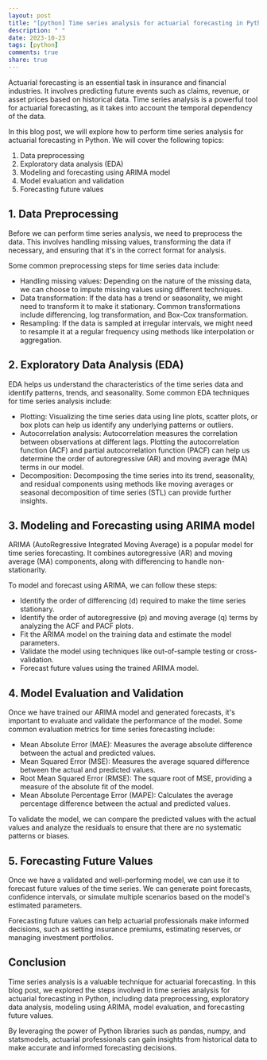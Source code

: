 ```yaml
---
layout: post
title: "[python] Time series analysis for actuarial forecasting in Python"
description: " "
date: 2023-10-23
tags: [python]
comments: true
share: true
---
```


Actuarial forecasting is an essential task in insurance and financial industries. It involves predicting future events such as claims, revenue, or asset prices based on historical data. Time series analysis is a powerful tool for actuarial forecasting, as it takes into account the temporal dependency of the data.

In this blog post, we will explore how to perform time series analysis for actuarial forecasting in Python. We will cover the following topics:

1. Data preprocessing
2. Exploratory data analysis (EDA)
3. Modeling and forecasting using ARIMA model
4. Model evaluation and validation
5. Forecasting future values

## 1. Data Preprocessing

Before we can perform time series analysis, we need to preprocess the data. This involves handling missing values, transforming the data if necessary, and ensuring that it's in the correct format for analysis.

Some common preprocessing steps for time series data include:

- Handling missing values: Depending on the nature of the missing data, we can choose to impute missing values using different techniques.
- Data transformation: If the data has a trend or seasonality, we might need to transform it to make it stationary. Common transformations include differencing, log transformation, and Box-Cox transformation.
- Resampling: If the data is sampled at irregular intervals, we might need to resample it at a regular frequency using methods like interpolation or aggregation.

## 2. Exploratory Data Analysis (EDA)

EDA helps us understand the characteristics of the time series data and identify patterns, trends, and seasonality. Some common EDA techniques for time series analysis include:

- Plotting: Visualizing the time series data using line plots, scatter plots, or box plots can help us identify any underlying patterns or outliers.
- Autocorrelation analysis: Autocorrelation measures the correlation between observations at different lags. Plotting the autocorrelation function (ACF) and partial autocorrelation function (PACF) can help us determine the order of autoregressive (AR) and moving average (MA) terms in our model.
- Decomposition: Decomposing the time series into its trend, seasonality, and residual components using methods like moving averages or seasonal decomposition of time series (STL) can provide further insights.

## 3. Modeling and Forecasting using ARIMA model

ARIMA (AutoRegressive Integrated Moving Average) is a popular model for time series forecasting. It combines autoregressive (AR) and moving average (MA) components, along with differencing to handle non-stationarity.

To model and forecast using ARIMA, we can follow these steps:

- Identify the order of differencing (d) required to make the time series stationary.
- Identify the order of autoregressive (p) and moving average (q) terms by analyzing the ACF and PACF plots.
- Fit the ARIMA model on the training data and estimate the model parameters.
- Validate the model using techniques like out-of-sample testing or cross-validation.
- Forecast future values using the trained ARIMA model.

## 4. Model Evaluation and Validation

Once we have trained our ARIMA model and generated forecasts, it's important to evaluate and validate the performance of the model. Some common evaluation metrics for time series forecasting include:

- Mean Absolute Error (MAE): Measures the average absolute difference between the actual and predicted values.
- Mean Squared Error (MSE): Measures the average squared difference between the actual and predicted values.
- Root Mean Squared Error (RMSE): The square root of MSE, providing a measure of the absolute fit of the model.
- Mean Absolute Percentage Error (MAPE): Calculates the average percentage difference between the actual and predicted values.

To validate the model, we can compare the predicted values with the actual values and analyze the residuals to ensure that there are no systematic patterns or biases.

## 5. Forecasting Future Values

Once we have a validated and well-performing model, we can use it to forecast future values of the time series. We can generate point forecasts, confidence intervals, or simulate multiple scenarios based on the model's estimated parameters.

Forecasting future values can help actuarial professionals make informed decisions, such as setting insurance premiums, estimating reserves, or managing investment portfolios.

## Conclusion

Time series analysis is a valuable technique for actuarial forecasting. In this blog post, we explored the steps involved in time series analysis for actuarial forecasting in Python, including data preprocessing, exploratory data analysis, modeling using ARIMA, model evaluation, and forecasting future values.

By leveraging the power of Python libraries such as pandas, numpy, and statsmodels, actuarial professionals can gain insights from historical data to make accurate and informed forecasting decisions.